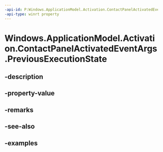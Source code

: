 ```yaml
---
-api-id: P:Windows.ApplicationModel.Activation.ContactPanelActivatedEventArgs.PreviousExecutionState
-api-type: winrt property
---
```


<!-- Property syntax.
public ApplicationExecutionState PreviousExecutionState { get; }
-->

# Windows.ApplicationModel.Activation.ContactPanelActivatedEventArgs.PreviousExecutionState

## -description

## -property-value

## -remarks

## -see-also

## -examples

